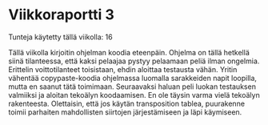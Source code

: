 # Viikkoraportti 3

Tunteja käytetty tällä viikolla: 16

Tällä viikolla kirjoitin ohjelman koodia eteenpäin. Ohjelma on tällä hetkellä siinä tilanteessa, että kaksi pelaajaa pystyy pelaamaan peliä
ilman ongelmia. Erittelin voittotilanteet toisistaan, ehdin aloittaa testausta vähän. Yritin vähentää copypaste-koodia ohjelmassa luomalla
sarakkeiden napit loopilla, mutta en saanut tätä toimimaan. Seuraavaksi haluan peli luokan testauksen valmiiksi ja aloitan tekoälyn koodaamisen. 
En ole täysin varma vielä tekoälyn rakenteesta. Olettaisin, että jos käytän transposition tablea, puurakenne toimii parhaiten mahdollisten 
siirtojen järjestämiseen ja läpi käymiseen.
